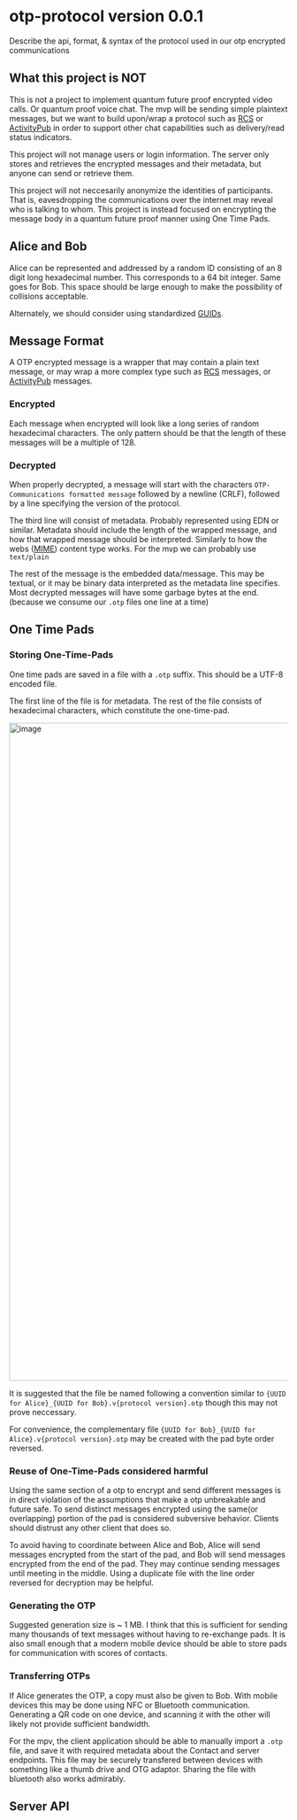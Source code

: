 # otp-protocol version 0.0.1

Describe the api, format, &amp; syntax of the protocol used in our otp encrypted communications

## What this project is NOT
This is not a project to implement quantum future proof encrypted video calls. Or quantum proof voice chat. The mvp will be sending simple plaintext messages, but we want to build upon/wrap a protocol such as [RCS](https://en.wikipedia.org/wiki/Rich_Communication_Services) or [ActivityPub](https://activitypub.rocks/) 
in order to support other chat capabilities such as delivery/read status indicators. 

This project will not manage users or login information. The server only stores and retrieves the encrypted messages and their metadata, but anyone can send or retrieve them. 

This project will not neccesarily anonymize the identities of participants. That is, eavesdropping the communications over the internet may reveal who is talking to whom. This project is instead focused on encrypting the message body in a quantum future proof manner using One Time Pads. 



## Alice and Bob

Alice can be represented and addressed by a random ID consisting of an 8 digit long hexadecimal number. This corresponds to a 64 bit integer. Same goes for Bob. This space should be large enough to make the possibility of collisions acceptable. 

Alternately, we should consider using standardized [GUIDs](http://guid.one/).


## Message Format

A OTP encrypted message is a wrapper that may contain a plain text message, or may wrap a more complex type such as [RCS](https://en.wikipedia.org/wiki/Rich_Communication_Services) messages, or [ActivityPub](https://activitypub.rocks/) messages. 

### Encrypted
Each message when encrypted will look like a long series of random hexadecimal characters. The only pattern should be that the length of these messages will be a multiple of 128. 

### Decrypted

When properly decrypted, a message will start with the characters `OTP-Communications formatted message` followed by a newline (CRLF), followed by a line specifying the version of the protocol. 

The third line will consist of metadata. Probably represented using EDN or similar. Metadata should include the length of the wrapped message, and how that wrapped message should be interpreted. Similarly to how the webs ([MIME](https://developer.mozilla.org/en-US/docs/Web/HTTP/Basics_of_HTTP/MIME_types)) content type works. For the mvp we can probably use `text/plain` 

The rest of the message is the embedded data/message. This may be textual, or it may be binary data interpreted as the metadata line specifies. Most decrypted messages will have some garbage bytes at the end. (because we consume our `.otp` files one line at a time)



## One Time Pads


### Storing One-Time-Pads
One time pads are saved in a file with a `.otp` suffix. This should be a UTF-8 encoded file. 

The first line of the file is for metadata. The rest of the file consists of hexadecimal characters, which constitute the one-time-pad. 

<img width="1188" alt="image" src="https://user-images.githubusercontent.com/24924799/225484177-ea5c9d98-d92d-4a81-810c-5e03ab639c9d.png">

It is suggested that the file be named following a convention similar to `{UUID for Alice}_{UUID for Bob}.v{protocol version}.otp` though this may not prove neccessary. 

For convenience, the complementary file `{UUID for Bob}_{UUID for Alice}.v{protocol version}.otp` may be created with the pad byte order reversed. 

### Reuse of One-Time-Pads considered harmful
Using the same section of a otp to encrypt and send different messages is in direct violation of the assumptions that make a otp unbreakable and future safe. 
To send distinct messages encrypted using the same(or overlapping) portion of the pad is considered subversive behavior. Clients should distrust any other client that does so. 

To avoid having to coordinate between Alice and Bob, Alice will send messages encrypted from the start of the pad, and Bob will send messages encrypted from the end of the pad. They may continue sending messages until meeting in the middle. Using a duplicate file with the line order reversed for decryption may be helpful. 

### Generating the OTP

Suggested generation size is ~ 1 MB. I think that this is sufficient for sending many thousands of text messages without having to re-exchange pads. It is also small enough that a modern mobile device should be able to store pads for communication with scores of contacts. 

### Transferring OTPs

If Alice generates the OTP, a copy must also be given to Bob. With mobile devices this may be done using NFC or Bluetooth communication. Generating a QR code on one device, and scanning it with the other will likely not provide sufficient bandwidth. 

For the mpv, the client application should be able to manually import a `.otp` file, and save it with required metadata about the Contact and server endpoints. This file may be securely transfered between devices with something like a thumb drive and OTG adaptor. Sharing the file with bluetooth also works admirably. 


## Server API



